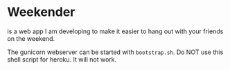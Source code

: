 # Weekender

is a web app I am developing to make it easier to hang out with your friends on the weekend.

The gunicorn webserver can be started with `bootstrap.sh`.
Do NOT use this shell script for heroku. It will not work.
